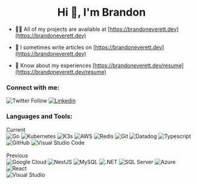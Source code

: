 <h1 align="center">Hi 👋, I'm Brandon</h1>


- 👨‍💻 All of my projects are available at [https://brandoneverett.dev](https://brandoneverett.dev)

- 📝 I sometimes write articles on [https://brandoneverett.dev](https://brandoneverett.dev)


- 📄 Know about my experiences [https://brandoneverett.dev/resume](https://brandoneverett.dev/resume)

<h3 align="left">Connect with me:</h3>
<p align="left">
<img alt="Twitter Follow" src="https://img.shields.io/twitter/follow/bme2010?label=Twitter&style=social">
<a href="https://www.linkedin.com/in/brandon-everett-30746b59/"><img src="https://img.shields.io/badge/-Linkedin-F3F7FA?logo=linkedin&logoColor=0A66C2&style=for-the-badge&logoWidth=30" alt="Linkedin"></a>
</p>

<h3 align="left">Languages and Tools:</h3>
<p align="left">
<div>
Current
<br/>
 
  <img src="https://img.shields.io/badge/Go-00ADD8?style=for-the-badge&logo=go&logoColor=white" alt="Go">
  <img src="https://img.shields.io/badge/-Kubernetes-05128B?logo=kubernetes&logoColor=326CE5&style=for-the-badge&logoWidth=30" alt="Kubernetes">
  <img src="https://img.shields.io/badge/-K3-05128B?logo=k3s&logoColor=#FFC61C&style=for-the-badge" alt="K3s">
  <img src="https://img.shields.io/badge/Amazon_AWS-232F3E?style=for-the-badge&logo=amazon-aws&logoColor=white" alt="AWS">
  <img src="https://img.shields.io/badge/-Redis-05128B?logo=redis&logoColor=DC382D&style=for-the-badge&logoWidth=30" alt="Redis">  <img src="https://img.shields.io/badge/-Git-05128B?logo=git&logoColor=F05032&style=for-the-badge&logoWidth=30" alt="Git">

  <img src="https://img.shields.io/badge/-Datadog-05128B?logo=datadog&logoColor=632CA6&style=for-the-badge&logoWidth=30" alt="Datadog">
  <img src="https://img.shields.io/badge/-Typescript-05128B?logo=typescript&logoColor=3178C6&style=for-the-badge&logoWidth=30" alt="Typescript">
  <br>
  <img src="https://img.shields.io/badge/-GitHub-FB750B?logo=github&logoColor=181717&style=for-the-badge&logoWidth=30" alt="GitHub">
  <img src="https://img.shields.io/badge/-Visual Studio Code-FB750B?logo=visualstudiocode&logoColor=007ACC&style=for-the-badge&logoWidth=30" alt="Visual Studio Code">
</div> 
<br/>

<div>
Previous
<br/>
  <img src="https://img.shields.io/badge/-Google Cloud-05128B?logo=googlecloud&logoColor=4285F4&style=for-the-badge&logoWidth=30" alt="Google Cloud">
  <img src="https://img.shields.io/badge/-NestJs-05128B?logo=nestjs&logoColor=E0234E&style=for-the-badge&logoWidth=30" alt="NestJS">
  <img src="https://img.shields.io/badge/-MySQL-05128B?logo=mysql&logoColor=4479A1&style=for-the-badge&logoWidth=30" alt="MySQL">
  <img src="https://img.shields.io/badge/-.NET-05128B?logo=.net&logoColor=512BD4&style=for-the-badge&logoWidth=30" alt=".NET">
  <img src="https://img.shields.io/badge/-SQL Server-05128B?logo=microsoftsqlserver&logoColor=CC2927&style=for-the-badge&logoWidth=30" alt="SQL Server">
  <img src="https://img.shields.io/badge/-Azure-05128B?logo=microsoftazure&logoColor=0078D4&style=for-the-badge&logoWidth=30" alt="Azure">
  <img src="https://img.shields.io/badge/-React-05128B?logo=react&logoColor=61DAFB&style=for-the-badge&logoWidth=30" alt="React">
  <br>
  <img src="https://img.shields.io/badge/-Visual Studio-FB750B?logo=visualstudio&logoColor=5C2D91&style=for-the-badge&logoWidth=30" alt="Visual Studio">
</div> 
</p>

